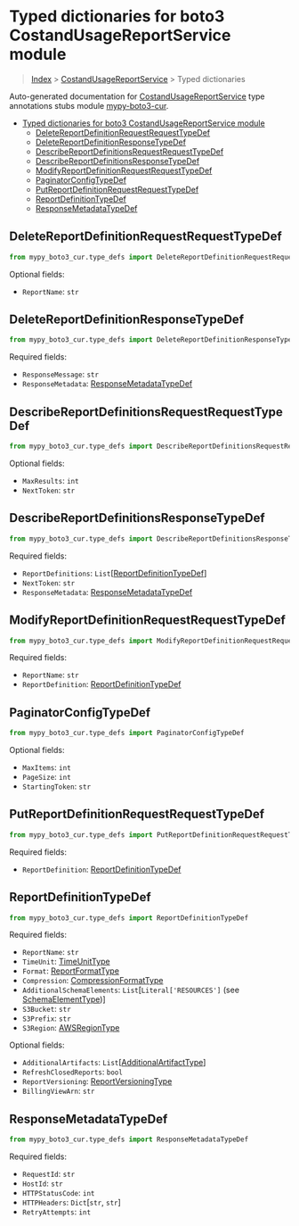 <a id="typed-dictionaries-for-boto3-costandusagereportservice-module"></a>

# Typed dictionaries for boto3 CostandUsageReportService module

> [Index](../README.md) > [CostandUsageReportService](./README.md) > Typed
> dictionaries

Auto-generated documentation for
[CostandUsageReportService](https://boto3.amazonaws.com/v1/documentation/api/latest/reference/services/cur.html#CostandUsageReportService)
type annotations stubs module
[mypy-boto3-cur](https://pypi.org/project/mypy-boto3-cur/).

- [Typed dictionaries for boto3 CostandUsageReportService module](#typed-dictionaries-for-boto3-costandusagereportservice-module)
  - [DeleteReportDefinitionRequestRequestTypeDef](#deletereportdefinitionrequestrequesttypedef)
  - [DeleteReportDefinitionResponseTypeDef](#deletereportdefinitionresponsetypedef)
  - [DescribeReportDefinitionsRequestRequestTypeDef](#describereportdefinitionsrequestrequesttypedef)
  - [DescribeReportDefinitionsResponseTypeDef](#describereportdefinitionsresponsetypedef)
  - [ModifyReportDefinitionRequestRequestTypeDef](#modifyreportdefinitionrequestrequesttypedef)
  - [PaginatorConfigTypeDef](#paginatorconfigtypedef)
  - [PutReportDefinitionRequestRequestTypeDef](#putreportdefinitionrequestrequesttypedef)
  - [ReportDefinitionTypeDef](#reportdefinitiontypedef)
  - [ResponseMetadataTypeDef](#responsemetadatatypedef)

<a id="deletereportdefinitionrequestrequesttypedef"></a>

## DeleteReportDefinitionRequestRequestTypeDef

```python
from mypy_boto3_cur.type_defs import DeleteReportDefinitionRequestRequestTypeDef
```

Optional fields:

- `ReportName`: `str`

<a id="deletereportdefinitionresponsetypedef"></a>

## DeleteReportDefinitionResponseTypeDef

```python
from mypy_boto3_cur.type_defs import DeleteReportDefinitionResponseTypeDef
```

Required fields:

- `ResponseMessage`: `str`
- `ResponseMetadata`:
  [ResponseMetadataTypeDef](./type_defs.md#responsemetadatatypedef)

<a id="describereportdefinitionsrequestrequesttypedef"></a>

## DescribeReportDefinitionsRequestRequestTypeDef

```python
from mypy_boto3_cur.type_defs import DescribeReportDefinitionsRequestRequestTypeDef
```

Optional fields:

- `MaxResults`: `int`
- `NextToken`: `str`

<a id="describereportdefinitionsresponsetypedef"></a>

## DescribeReportDefinitionsResponseTypeDef

```python
from mypy_boto3_cur.type_defs import DescribeReportDefinitionsResponseTypeDef
```

Required fields:

- `ReportDefinitions`:
  `List`\[[ReportDefinitionTypeDef](./type_defs.md#reportdefinitiontypedef)\]
- `NextToken`: `str`
- `ResponseMetadata`:
  [ResponseMetadataTypeDef](./type_defs.md#responsemetadatatypedef)

<a id="modifyreportdefinitionrequestrequesttypedef"></a>

## ModifyReportDefinitionRequestRequestTypeDef

```python
from mypy_boto3_cur.type_defs import ModifyReportDefinitionRequestRequestTypeDef
```

Required fields:

- `ReportName`: `str`
- `ReportDefinition`:
  [ReportDefinitionTypeDef](./type_defs.md#reportdefinitiontypedef)

<a id="paginatorconfigtypedef"></a>

## PaginatorConfigTypeDef

```python
from mypy_boto3_cur.type_defs import PaginatorConfigTypeDef
```

Optional fields:

- `MaxItems`: `int`
- `PageSize`: `int`
- `StartingToken`: `str`

<a id="putreportdefinitionrequestrequesttypedef"></a>

## PutReportDefinitionRequestRequestTypeDef

```python
from mypy_boto3_cur.type_defs import PutReportDefinitionRequestRequestTypeDef
```

Required fields:

- `ReportDefinition`:
  [ReportDefinitionTypeDef](./type_defs.md#reportdefinitiontypedef)

<a id="reportdefinitiontypedef"></a>

## ReportDefinitionTypeDef

```python
from mypy_boto3_cur.type_defs import ReportDefinitionTypeDef
```

Required fields:

- `ReportName`: `str`
- `TimeUnit`: [TimeUnitType](./literals.md#timeunittype)
- `Format`: [ReportFormatType](./literals.md#reportformattype)
- `Compression`: [CompressionFormatType](./literals.md#compressionformattype)
- `AdditionalSchemaElements`: `List`\[`Literal['RESOURCES']` (see
  [SchemaElementType](./literals.md#schemaelementtype))\]
- `S3Bucket`: `str`
- `S3Prefix`: `str`
- `S3Region`: [AWSRegionType](./literals.md#awsregiontype)

Optional fields:

- `AdditionalArtifacts`:
  `List`\[[AdditionalArtifactType](./literals.md#additionalartifacttype)\]
- `RefreshClosedReports`: `bool`
- `ReportVersioning`:
  [ReportVersioningType](./literals.md#reportversioningtype)
- `BillingViewArn`: `str`

<a id="responsemetadatatypedef"></a>

## ResponseMetadataTypeDef

```python
from mypy_boto3_cur.type_defs import ResponseMetadataTypeDef
```

Required fields:

- `RequestId`: `str`
- `HostId`: `str`
- `HTTPStatusCode`: `int`
- `HTTPHeaders`: `Dict`\[`str`, `str`\]
- `RetryAttempts`: `int`
